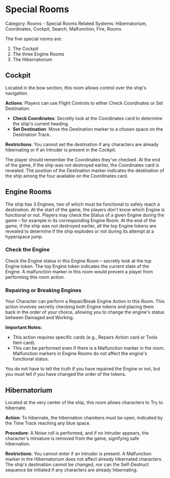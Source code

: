 # Special Rooms

Category: Rooms - Special Rooms
Related Systems: Hibernatorium, Coordinates, Cockpit, Search, Malfunction, Fire, Rooms

The five special rooms are:

1. The Cockpit
2. The three Engine Rooms
3. The Hibernatorium

## Cockpit

Located in the bow section, this room allows control over the ship's navigation.

**Actions**: Players can use Flight Controls to either Check Coordinates or Set Destination.

- **Check Coordinates**: Secretly look at the Coordinates card to determine the ship's current heading.
- **Set Destination**: Move the Destination marker to a chosen space on the Destination Track.

**Restrictions**: You cannot set the destination if any characters are already hibernating or if an Intruder is present in the Cockpit.

The player should remember the Coordinates they've checked. At the end of the game, if the ship was not destroyed earlier, the Coordinates card is revealed. The position of the Destination marker indicates the destination of the ship among the four available on the Coordinates card.

## Engine Rooms

The ship has 3 Engines, two of which must be functional to safely reach a destination. At the start of the game, the players don't know which Engine is functional or not. Players may check the Status of a given Engine during the game – for example in its corresponding Engine Room. At the end of the game, if the ship was not destroyed earlier, all the top Engine tokens are revealed to determine if the ship explodes or not during its attempt at a hyperspace jump.

### Check the Engine

Check the Engine status in this Engine Room – secretly look at the top Engine token. The top Engine token indicates the current state of the Engine. A malfunction marker in this room would prevent a player from performing this room action.

### Repairing or Breaking Engines

Your Character can perform a Repair/Break Engine Action in this Room. This action involves secretly checking both Engine tokens and placing them back in the order of your choice, allowing you to change the engine's status between Damaged and Working.

**Important Notes:**

- This action requires specific cards (e.g., Repairs Action card or Tools Item card).
- This can be performed even if there is a Malfunction marker in the room. Malfunction markers in Engine Rooms do not affect the engine's functional status.

You do not have to tell the truth if you have repaired the Engine or not, but you must tell if you have changed the order of the tokens.

## Hibernatorium

Located at the very center of the ship, this room allows characters to Try to hibernate.

**Action**: To hibernate, the hibernation chambers must be open, indicated by the Time Track reaching any blue space.

**Procedure**: A Noise roll is performed, and if no Intruder appears, the character's miniature is removed from the game, signifying safe hibernation.

**Restrictions**: You cannot enter if an Intruder is present. A Malfunction marker in the Hibernatorium does not affect already hibernated characters. The ship's destination cannot be changed, nor can the Self-Destruct sequence be initiated if any characters are already hibernating.
